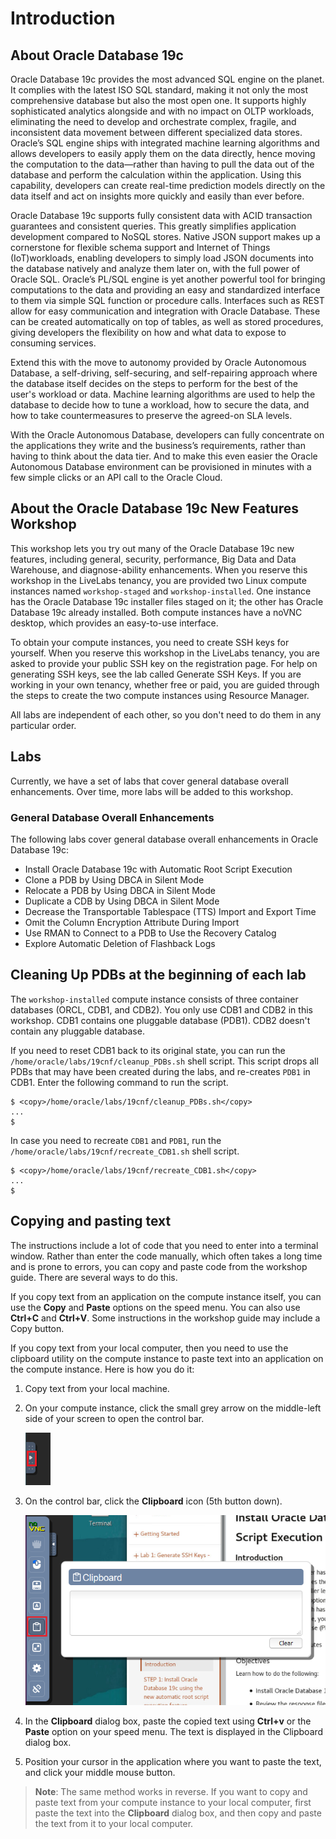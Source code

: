 # Introduction

## About Oracle Database 19c

Oracle Database 19c provides the most advanced SQL engine on the planet. It complies with the latest ISO SQL standard, making it not only the most comprehensive database but also the most open one. It supports highly sophisticated analytics alongside and with no impact on OLTP workloads, eliminating the need to develop and orchestrate complex, fragile, and inconsistent data movement between different specialized data stores. Oracle’s SQL engine ships with integrated machine learning algorithms and allows developers to easily apply them on the data directly, hence moving the computation to the data—rather than having to pull the data out of the database and perform the calculation within the application. Using this capability, developers can create real-time prediction models directly on the data itself and act on insights more quickly and easily than ever before.

[](youtube:LcsPSJrZDrI)

Oracle Database 19c supports fully consistent data with ACID transaction guarantees and consistent queries. This greatly simplifies application development compared to NoSQL stores. Native JSON support makes up a cornerstone for flexible schema support and Internet of Things (IoT)workloads, enabling developers to simply load JSON documents into the database natively and analyze them later on, with the full power of Oracle SQL. Oracle’s PL/SQL engine is yet another powerful tool for bringing computations to the data and providing an easy and standardized interface to them via simple SQL function or procedure calls. Interfaces such as REST allow for easy communication and integration with Oracle Database. These can be created automatically on top of tables, as well as stored procedures, giving developers the flexibility on how and what data to expose to consuming services.

Extend this with the move to autonomy provided by Oracle Autonomous Database, a self-driving, self-securing, and self-repairing approach where the database itself decides on the steps to perform for the best of the user's workload or data. Machine learning algorithms are used to help the database to decide how to tune a workload, how to secure the data, and how to take countermeasures to preserve the agreed-on SLA levels.

With the Oracle Autonomous Database, developers can fully concentrate on the applications they write and the business’s requirements, rather than having to think about the data tier. And to make this even easier the Oracle Autonomous Database environment can be provisioned in minutes with a few simple clicks or an API call to the Oracle Cloud.

## About the Oracle Database 19c New Features Workshop

This workshop lets you try out many of the Oracle Database 19c new features, including general, security, performance, Big Data and Data Warehouse, and diagnose-ability enhancements. When you reserve this workshop in the LiveLabs tenancy, you are provided two Linux compute instances named `workshop-staged` and `workshop-installed`. One instance has the Oracle Database 19c installer files staged on it; the other has Oracle Database 19c already installed. Both compute instances have a noVNC desktop, which provides an easy-to-use interface.

To obtain your compute instances, you need to create SSH keys for yourself. When you reserve this workshop in the LiveLabs tenancy, you are asked to provide your public SSH key on the registration page. For help on generating SSH keys, see the lab called Generate SSH Keys. If you are working in your own tenancy, whether free or paid, you are guided through the steps to create the two compute instances using Resource Manager.

All labs are independent of each other, so you don't need to do them in any particular order.

## Labs

Currently, we have a set of labs that cover general database overall enhancements. Over time, more labs will be added to this workshop.

### General Database Overall Enhancements

The following labs cover general database overall enhancements in Oracle Database 19c:

- Install Oracle Database 19c with Automatic Root Script Execution
- Clone a PDB by Using DBCA in Silent Mode
- Relocate a PDB by Using DBCA in Silent Mode
- Duplicate a CDB by Using DBCA in Silent Mode
- Decrease the Transportable Tablespace (TTS) Import and Export Time
- Omit the Column Encryption Attribute During Import
- Use RMAN to Connect to a PDB to Use the Recovery Catalog
- Explore Automatic Deletion of Flashback Logs


## Cleaning Up PDBs at the beginning of each lab

The `workshop-installed` compute instance consists of three container databases (ORCL, CDB1, and CDB2). You only use CDB1 and CDB2 in this workshop. CDB1 contains one pluggable database (PDB1). CDB2 doesn't contain any pluggable database.

If you need to reset CDB1 back to its original state, you can run the `/home/oracle/labs/19cnf/cleanup_PDBs.sh` shell script. This script drops all PDBs that may have been created during the labs, and re-creates `PDB1` in CDB1. Enter the following command to run the script.

```nohighlighting
$ <copy>/home/oracle/labs/19cnf/cleanup_PDBs.sh</copy>
...
$
```

In case you need to recreate `CDB1` and `PDB1`, run the `/home/oracle/labs/19cnf/recreate_CDB1.sh` shell script.

```nohighlighting
$ <copy>/home/oracle/labs/19cnf/recreate_CDB1.sh</copy>
...
$
```

## Copying and pasting text

The instructions include a lot of code that you need to enter into a terminal window. Rather than enter the code manually, which often takes a long time and is prone to errors, you can copy and paste code from the workshop guide. There are several ways to do this.

If you copy text from an application on the compute instance itself, you can use the **Copy** and **Paste** options on the speed menu. You can also use **Ctrl+C** and **Ctrl+V**. Some instructions in the workshop guide may include a Copy button.

If you copy text from your local computer, then you need to use the clipboard utility on the compute instance to paste text into an application on the compute instance. Here is how you do it:

1. Copy text from your local machine.

2. On your compute instance, click the small grey arrow on the middle-left side of your screen to open the control bar.

    ![Small grey tab](images/small-grey-tab.png "Small grey tab")

3. On the control bar, click the **Clipboard** icon (5th button down).

    ![Clipboard](images/clipboard.png "Clipboard")

4. In the **Clipboard** dialog box, paste the copied text using **Ctrl+v** or the **Paste** option on your speed menu. The text is displayed in the Clipboard dialog box.

5. Position your cursor in the application where you want to paste the text, and click your middle mouse button.

> **Note**: The same method works in reverse. If you want to copy and paste text from your compute instance to your local computer, first paste the text into the **Clipboard** dialog box, and then copy and paste the text from it to your local computer.
